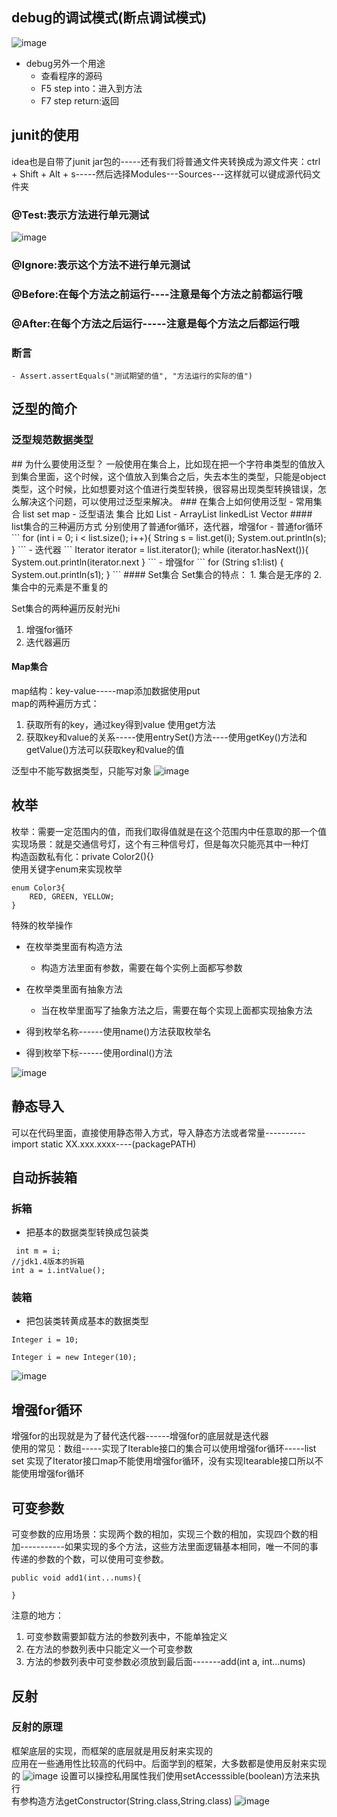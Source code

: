 ## debug的调试模式(断点调试模式)
![image](https://note.youdao.com/yws/public/resource/34c5b899d9e7a6a160b12182520e2917/xmlnote/4BE55166024843D78C1E9402D83F51F8/5618)
 - debug另外一个用途
    - 查看程序的源码
    - F5 step into：进入到方法
    - F7 step return:返回

## junit的使用
idea也是自带了junit jar包的-----还有我们将普通文件夹转换成为源文件夹：ctrl + Shift + Alt + s-----然后选择Modules---Sources---这样就可以键成源代码文件夹

### @Test:表示方法进行单元测试
![image](https://note.youdao.com/yws/public/resource/3456951011673f59d481d505d5c96d48/xmlnote/F00341D4132E42E8A90A3F63CCFC79DB/5658)
### @Ignore:表示这个方法不进行单元测试
### @Before:在每个方法之前运行----注意是每个方法之前都运行哦
### @After:在每个方法之后运行-----注意是每个方法之后都运行哦
### 断言
    - Assert.assertEquals("测试期望的值", "方法运行的实际的值")

## 泛型的简介
<h3>泛型规范数据类型</h3>
## 为什么要使用泛型？
一般使用在集合上，比如现在把一个字符串类型的值放入到集合里面，这个时候，这个值放入到集合之后，失去本生的类型，只能是object类型，这个时候，比如想要对这个值进行类型转换，很容易出现类型转换错误，怎么解决这个问题，可以使用过泛型来解决。  
### 在集合上如何使用泛型
 - 常用集合 list set map
 - 泛型语法 集合<String> 比如 List<String>
 - ArrayList linkedList Vector
#### list集合的三种遍历方式
分别使用了普通for循环，迭代器，增强for
 - 普通for循环
 ```
  for (int i = 0; i < list.size(); i++){
            String s = list.get(i);
            System.out.println(s);
        }
 ```
  - 迭代器
 ```
 Iterator<String> iterator = list.iterator();
        while (iterator.hasNext()){
            System.out.println(iterator.next
        }
 ```
 - 增强for
 ```
 for (String s1:list) {
            System.out.println(s1);
        }
 ```
 #### Set集合
 Set集合的特点：
  1. 集合是无序的
  2. 集合中的元素是不重复的

Set集合的两种遍历反射光hi
1. 增强for循环
2. 迭代器遍历

#### Map集合
map结构：key-value-----map添加数据使用put  
map的两种遍历方式：
1. 获取所有的key，通过key得到value 使用get方法 
2. 获取key和value的关系-----使用entrySet()方法----使用getKey()方法和getValue()方法可以获取key和value的值

泛型中不能写数据类型，只能写对象
![image](https://note.youdao.com/yws/public/resource/3456951011673f59d481d505d5c96d48/xmlnote/D882A347C9384244922357C8196AF297/5762)

## 枚举
枚举：需要一定范围内的值，而我们取得值就是在这个范围内中任意取的那一个值  
实现场景：就是交通信号灯，这个有三种信号灯，但是每次只能亮其中一种灯  
构造函数私有化：private Color2(){}  
使用关键字enum来实现枚举
```
enum Color3{
    RED, GREEN, YELLOW;
}
```
特殊的枚举操作
 - 在枚举类里面有构造方法
    - 构造方法里面有参数，需要在每个实例上面都写参数
 - 在枚举类里面有抽象方法
    - 当在枚举里面写了抽象方法之后，需要在每个实现上面都实现抽象方法

 - 得到枚举名称------使用name()方法获取枚举名
 - 得到枚举下标------使用ordinal()方法

![image](https://note.youdao.com/yws/public/resource/3456951011673f59d481d505d5c96d48/xmlnote/5260135E8625471299F0B69B64B91448/5821)

## 静态导入
可以在代码里面，直接使用静态带入方式，导入静态方法或者常量----------import static XX.xxx.xxxx----(packagePATH)
## 自动拆装箱
### 拆箱
 - 把基本的数据类型转换成包装类
```
 int m = i;
//jdk1.4版本的拆箱
int a = i.intValue();
```
### 装箱
 - 把包装类转黄成基本的数据类型
 ```
 Integer i = 10;
 
 Integer i = new Integer(10);
 ```
 ![image](https://note.youdao.com/yws/public/resource/3456951011673f59d481d505d5c96d48/xmlnote/8C99FBE689064893AD10A2D2FF985898/5846)

 ## 增强for循环 
 增强for的出现就是为了替代迭代器------增强for的底层就是迭代器  
 使用的常见：数组-----实现了Iterable接口的集合可以使用增强for循环-----list set 实现了Iterator接口map不能使用增强for循环，没有实现Itearable接口所以不能使用增强for循环

 ## 可变参数
 可变参数的应用场景：实现两个数的相加，实现三个数的相加，实现四个数的相加-----------如果实现的多个方法，这些方法里面逻辑基本相同，唯一不同的事传递的参数的个数，可以使用可变参数。
 ```
 public void add1(int...nums){
      
 }
 ```
 注意的地方：
  1. 可变参数需要卸载方法的参数列表中，不能单独定义
  2. 在方法的参数列表中只能定义一个可变参数
  3. 方法的参数列表中可变参数必须放到最后面-------add(int a, int...nums)

## 反射
### 反射的原理
框架底层的实现，而框架的底层就是用反射来实现的  
应用在一些通用性比较高的代码中。后面学到的框架，大多数都是使用反射来实现的
![image](https://note.youdao.com/yws/public/resource/3456951011673f59d481d505d5c96d48/xmlnote/70AC11B6F1884A309887390CC73C3F29/5883)
设置可以操控私用属性我们使用setAccesssible(boolean)方法来执行  
有参构造方法getConstructor(String.class,String.class)
![image](https://note.youdao.com/yws/public/resource/3456951011673f59d481d505d5c96d48/xmlnote/3629446E3D374727AF8FBB448E185FA2/5912)